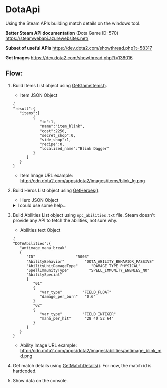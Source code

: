 # DotaApi

Using the Steam APIs building match details on the windows tool.

**Better Steam API documentation** (Dota Game ID: 570)
https://steamwebapi.azurewebsites.net/

**Subset of useful APIs**
https://dev.dota2.com/showthread.php?t=58317

**Get Images**
https://dev.dota2.com/showthread.php?t=138016


## Flow:
1. Build Items List object using [GetGameItems()](https://wiki.teamfortress.com/wiki/WebAPI/GetGameItems).
   - Item JSON Object
   
   ```
   {
   "result":{
      "items":[
            {
               "id":1,
               "name":"item_blink",
               "cost":2250,
               "secret_shop":0,
               "side_shop":1,
               "recipe":0,
               "localized_name":"Blink Dagger"
            }
         ]
      }
   }
   ```
   - Item Image URL example: http://cdn.dota2.com/apps/dota2/images/items/blink_lg.png
2. Build Heros List object using [GetHeroes()](https://wiki.teamfortress.com/wiki/WebAPI/GetHeroes).
   - Hero JSON Object
   <details>
   <summary>I could use some help...</summary>
   <p>
   
   ```
   {
   "result":{
      "heroes":[
            {
               "name":"npc_dota_hero_antimage",
               "id":1,
               "localized_name":"Anti-Mage"
            }
         ]
      }
   }
   \```
   </p>
   </details> 
   - Hero Image URL example: http://cdn.dota2.com/apps/dota2/images/heroes/antimage_lg.png
3. Build Abilities List object using `npc_abilities.txt` file. Steam doesn't provide any API to fetch the abilities, not sure why.
   - Abilities text Object
   
   ```
   {
   "DOTAAbilities":{
      "antimage_mana_break"
      {
         "ID"                  "5003"
         "AbilityBehavior"         "DOTA_ABILITY_BEHAVIOR_PASSIVE"
         "AbilityUnitDamageType"      "DAMAGE_TYPE_PHYSICAL"      
         "SpellImmunityType"         "SPELL_IMMUNITY_ENEMIES_NO"
         "AbilitySpecial"
         {
            "01"
            {
               "var_type"         "FIELD_FLOAT"
               "damage_per_burn"   "0.6"
            }
            "02"
            {
               "var_type"         "FIELD_INTEGER"
               "mana_per_hit"      "28 40 52 64"
            }
         }
      }
   }
   ```
   - Ability Image URL example: http://cdn.dota2.com/apps/dota2/images/abilities/antimage_blink_md.png
4. Get match details using [GetMatchDetails()](https://wiki.teamfortress.com/wiki/WebAPI/GetMatchDetails). For now, the match id is hardcoded.
5. Show data on the console.